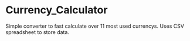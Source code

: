 # Currency_Calculator
Simple converter to fast calculate over 11 most used currencys. Uses CSV spreadsheet to store data.

